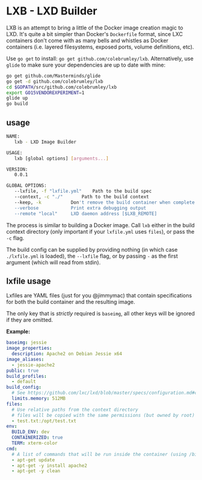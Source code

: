 # LXB - **LX**D **B**uilder

LXB is an attempt to bring a little of the Docker image creation magic to LXD. It's quite a bit simpler than Docker's `Dockerfile` format, since LXC containers don't come with as many bells and whistles as Docker containers (i.e. layered filesystems, exposed ports, volume definitions, etc).

Use `go get` to install: `go get github.com/colebrumley/lxb`. Alternatively, use `glide` to make sure your dependencies are up to date with mine:
```bash
go get github.com/Masterminds/glide
go get -d github.com/colebrumley/lxb
cd $GOPATH/src/github.com/colebrumley/lxb
export GO15VENDOREXPERIMENT=1
glide up
go build
```

## usage
```bash
NAME:
   lxb - LXD Image Builder

USAGE:
   lxb [global options] [arguments...]

VERSION:
   0.0.1

GLOBAL OPTIONS:
   --lxfile, -f "lxfile.yml"	Path to the build spec
   --context, -c "./"		Path to the build context
   --keep, -k			Don't remove the build container when complete
   --verbose			Print extra debugging output
   --remote "local"		LXD daemon address [$LXB_REMOTE]
```
The process is similar to building a Docker image. Call `lxb` either in the build context directory (only important if your `lxfile.yml` uses `files`), or pass the `-c` flag.

The build config can be supplied by providing nothing (in which case `./lxfile.yml` is loaded), the `--lxfile` flag, or by passing `-` as the first argument (which will read from stdin).

## lxfile usage
Lxfiles are YAML files (just for you @jimmymac) that contain specifications for both the build container and the resulting image.

The only key that is _strictly_ required is `baseimg`, all other keys will be ignored if they are omitted.

**Example:**

```yaml
baseimg: jessie
image_properties:
  description: Apache2 on Debian Jessie x64
image_aliases:
  - jessie-apache2
public: true
build_profiles:
  - default
build_config:
  # See https://github.com/lxc/lxd/blob/master/specs/configuration.md#container-configuration
  limits.memory: 512MB
files:
  # Use relative paths from the context directory
  # files will be copied with the same permissions (but owned by root)
  - test.txt:/opt/test.txt
env:
  BUILD_ENV: dev
  CONTAINERIZED: true
  TERM: xterm-color
cmd:
  # A list of commands that will be run inside the container (using /bin/sh)
  - apt-get update
  - apt-get -y install apache2
  - apt-get -y clean
```

